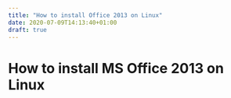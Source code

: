 ```yaml
---
title: "How to install Office 2013 on Linux"
date: 2020-07-09T14:13:40+01:00
draft: true
---
```

# How to install MS Office 2013 on Linux


